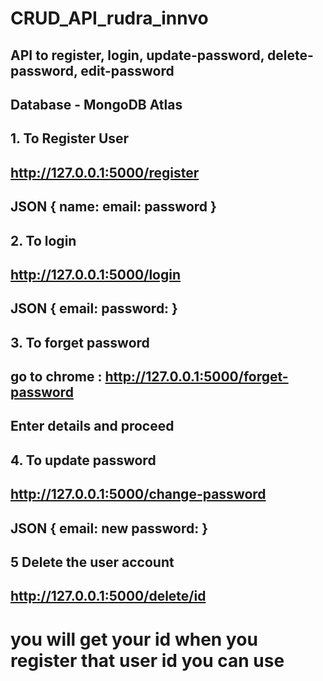 ﻿# CRUD_API_rudra_innvo 

## API to register, login, update-password, delete-password, edit-password
## Database - MongoDB Atlas

## 1. To Register User 
## http://127.0.0.1:5000/register 

## JSON { name: email: password }

## 2. To login 
## http://127.0.0.1:5000/login

## JSON { email: password: } 

## 3. To forget password 
## go to chrome : http://127.0.0.1:5000/forget-password

## Enter details and proceed 

## 4. To update password 
## http://127.0.0.1:5000/change-password

## JSON { email: new password: }

## 5 Delete the user account 
## http://127.0.0.1:5000/delete/id

# you will get your id when you register that user id you can use 
